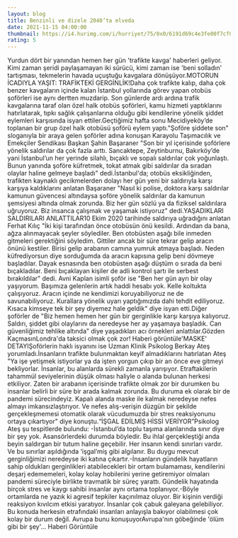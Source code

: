 ```yaml
--- 
layout: blog
title: Benzinli ve dizele 2040’ta elveda
date: 2021-11-15 04:00:00
thumbnail: https://i4.hurimg.com/i/hurriyet/75/0x0/6191d69c4e3fe00f7cf0b5a7.jpg
rating: 5
---
```

Yurdun dört bir yanından hemen her gün 'trafikte kavga' haberleri geliyor. Kimi zaman şeridi paylaşamayan iki sürücü, kimi zaman ise 'beni solladın' tartışması, tekmelerin havada uçuştuğu kavgalara dönüşüyor.MOTORUN İCADIYLA YAŞIT: TRAFİKTEKİ GERGİNLİK!Daha çok trafikte kalıp, daha çok benzer kavgaların içinde kalan İstanbul yollarında görev yapan otobüs şoförleri ise aynı dertten muzdarip. Son günlerde ardı ardına trafik kavgalarına taraf olan özel halk otobüs şoförleri, kamu hizmeti yaptıklarını hatırlatarak, tıpkı sağlık çalışanlarına olduğu gibi kendilerine yönelik şiddet eylemleri karşısında isyan ettiler.Geçtiğimiz hafta sonu Mecidiyeköy’de toplanan bir grup özel halk otobüsü şoförü eylem yaptı."Şoföre şiddete son" sloganıyla bir araya gelen şoförler adına konuşan Karayolu Taşımacılık ve Emekçiler Sendikası Başkan Şahin Başaraner "Son bir yıl içerisinde şoförlere yönelik saldırılar da çok fazla arttı. Sancaktepe, Zeytinburnu, Bakırköy’de yani İstanbul’un her yerinde silahlı, bıçaklı ve sopalı saldırılar çok yoğunlaştı. Bunun yanında şoföre küfretmek, tokat atmak gibi saldırılar da sıradan olaylar haline gelmeye başladı" dedi.İstanbul'da; otobüs eksikliğinden, trafikten kaynaklı gecikmelerden dolayı her gün yeni bir saldırıyla karşı karşıya kaldıklarını anlatan Başaraner "Nasıl ki polise, doktora karşı saldırılar kamunun güvencesi altındaysa şoföre yönelik saldırılar da kamunun şemsiyesi altında olmak zorunda. Biz her gün sözlü ya da fiziksel saldırılara uğruyoruz. Biz insanca çalışmak ve yaşamak istiyoruz" dedi.YAŞADIKLARI SALDIRILARI ANLATTILAR10 Ekim 2020 tarihinde saldırıya uğradığını anlatan Ferhat Kılıç "İki kişi tarafından önce otobüsün önü kesildi. Ardından da bana, ağza alınmayacak şeyler söylediler. Ben otobüsten aşağı bile inmeden gitmeleri gerektiğini söyledim. Gittiler ancak bir süre tekrar gelip aracın önünü kestiler. Birisi gelip arabanın camına yumruk atmaya başladı. Neden küfrediyorsun diye sorduğumda da aracın kapısına gelip beni dövmeye başladılar. Dayak esnasında ben otobüsten aşağı düştüm o sırada da beni bıçakladılar. Beni bıçaklayan kişiler de adli kontrol şartı ile serbest bırakıldılar" dedi. Avni Kaplan isimli şoför ise "Ben her gün ayrı bir olay yaşıyorum. Başımıza gelenlerin artık haddi hesabı yok. Kelle koltukta çalışıyoruz. Aracın içinde ne kendimizi koruyabiliyoruz ne de savunabiliyoruz. Kurallara yönelik uyarı yaptığımızda dahi tehdit ediliyoruz. Kısaca kimseye tek bir şey diyemez hale geldik" diye isyan etti.Diğer şoförler de "Biz hemen hemen her gün bir gerginlikle karşı karşıya kalıyoruz. Saldırı, şiddet gibi olaylarını da neredeyse her ay yaşamaya başladık. Can güvenliğimiz tehlike altında" diye yaşadıkları acı örnekleri anlattılar.Gözden KaçmasınLondra'da taksici olmak çok zor! Haberi görüntüle'MASKE' DETAYIŞoförlerin haklı isyanını ise Uzman Klinik Psikolog Berkay Ateş yorumladı.İnsanların trafikte bulunmaktan keyif almadıklarını hatırlatan Ateş "Ya işe yetişmek istiyorlar ya da işten yorgun çıkıp bir an önce eve gitmeyi bekliyorlar. İnsanlar, bu alanlarda sürekli zamanla yarışıyor. Etraftakilerin tahammül seviyelerinin düşük olması haliyle o alanda bulunan herkesi etkiliyor. Zaten bir arabanın içerisinde trafikte olmak zor bir durumken bu insanlar belirli bir süre bir arada kalmak zorunda. Bu duruma ek olarak bir de pandemi sürecindeyiz. Kapalı alanda maske ile kalmak neredeyse nefes almayı imkansızlaştırıyor. Ve nefes alış-verişin düzgün bir şekilde gerçekleşmemesi otomatik olarak vücudumuzda bir stres reaksiyonunu ortaya çıkartıyor" diye konuştu.“İŞGAL EDİLMİŞ HİSSİ VERİYOR”Psikolog Ateş şu tespitlerde bulundu: -İstanbul’da toplu taşıma alanlarında sınır diye bir şey yok. Asansörlerdeki durumda böyledir. Bu ihlal gerçekleştiği anda beyin saldırgan bir tutum haline geçebilir. Her insanın kendi sınırları vardır. Ve bu sınırlar aşıldığında ‘işgal’miş gibi algılanır. Bu duygu mevcut gerginliğimizi neredeyse iki katına çıkartır.-İnsanların gündelik hayatların sahip oldukları gerginlikleri atabilecekleri bir ortam bulamaması, kendilerini deşarj edememeleri, kolay kolay hobilerini yerine getiremiyor olmaları pandemi süreciyle birlikte travmatik bir süreç yarattı. Gündelik hayatında birçok stres ve kaygı sahibi insanlar aynı ortama toplanıyor.-Böyle ortamlarda ne yazık ki agresif tepkiler kaçınılmaz oluyor. Bir kişinin verdiği reaksiyon kıvılcım etkisi yaratıyor. İnsanlar çok çabuk galeyana gelebiliyor. Bu konuda herkesin etrafındaki insanları anlayışla bakıyor olabilmesi çok kolay bir durum değil. Avrupa bunu konuşuyorAvrupa'nın göbeğinde 'ölüm gibi bir şey'… Haberi Görüntüle 
